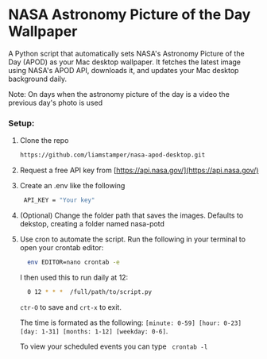 # NASA Astronomy Picture of the Day Wallpaper

A Python script that automatically sets NASA's Astronomy Picture of the Day (APOD) as your Mac desktop wallpaper. It fetches the latest image using NASA's APOD API, downloads it, and updates your Mac desktop background daily. 

Note: On days when the astronomy picture of the day is a video the previous day's photo is used

### Setup:

1. Clone the repo
   
   ```bash
   https://github.com/liamstamper/nasa-apod-desktop.git
   ```
2. Request a free API key from [https://api.nasa.gov/](https://api.nasa.gov/)
3. Create an .env like the following
   ```bash
    API_KEY = "Your key"
   ```
4. (Optional) Change the folder path that saves the images. Defaults to dekstop, creating a folder named nasa-potd
5. Use cron to automate the script. Run the following in your terminal to open your crontab editor:

   ```bash
     env EDITOR=nano crontab -e
   ```
   I then used this to run daily at 12:
   ```bash
     0 12 * * *  /full/path/to/script.py
   ```
   
   ``ctr-O`` to save and ``crt-x`` to exit.
   
     The time is formated as the following: ``[minute: 0-59] [hour: 0-23] [day: 1-31] [months: 1-12] [weekday: 0-6]``.
   
   To view your scheduled events you can type `` crontab -l``
   
   
  
